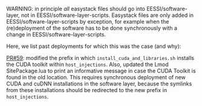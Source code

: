 WARNING: in principle _all_ easystack files should go into EESSI/software-layer, not in EESSI/software-layer-scripts. Easystack files are only added in EESSI/software-layer-scripts by exception, for example when the (re)deployment of the software has to be done synchronously with a change in EESSI/software-layer-scripts.

Here, we list past deployments for which this was the case (and why):

[PR#59](https://github.com/EESSI/software-layer-scripts/pull/59): modified the prefix in which `install_cuda_and_libraries.sh` installs the CUDA toolkit within `host_injections`. Also, updated the Lmod SitePackage.lua to print an informative message in case the CUDA Toolkit is found in the old location. This requires synchronous deployment of new CUDA and cuDNN installations in the software layer, because the symlinks from these installations should be redirected to the new prefix in `host_injections`.
